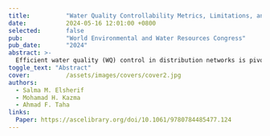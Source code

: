 ```yaml
---
title:          "Water Quality Controllability Metrics, Limitations, and Hydraulic Dependencies"
date:           2024-05-16 12:01:00 +0800
selected:       false
pub:            "World Environmental and Water Resources Congress"
pub_date:       "2024"
abstract: >-
  Efficient water quality (WQ) control in distribution networks is pivotal for ensuring the delivery of safe and clean drinking water to consumers. Attaining this goal is complex due to the inherent intricacies of WQ systems, which often pose substantial challenges to achieving full controllability over their dynamics. Controllability, in this context, refers to the ability to effectively steer, regulate, and maintain disinfectant levels within the network to consistently meet the established water health standards. In addition, hydraulic conditions play a crucial role in influencing the level of WQ controllability. Hydraulic settings, including flow rates and directions, pressures, and network components, have a direct impact on how water quality dynamics propagate thereby influencing its controllability. In this study, we explore various metrics that provide both qualitative and quantitative assessments of water quality systems controllability. We examine the applicability of these metrics to the water quality systems taking into consideration network topology, booster stations’ locations, and changes in hydraulic settings. By applying a comprehensive framework to various case studies, we assess the performance, practicality, and limitations of these metrics across different network configurations and scenarios. The outcomes of this assessment not only enable water system operators to evaluate the state of system controllability but also provide a pathway for leveraging these metrics to enhance the efficiency and effectiveness of control and regulation strategies.
toggle_text: "Abstract"
cover:          /assets/images/covers/cover2.jpg
authors:
  - Salma M. Elsherif
  - Mohamad H. Kazma
  - Ahmad F. Taha
links:
  Paper: https://ascelibrary.org/doi/10.1061/9780784485477.124
---
```

